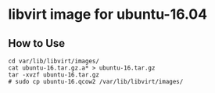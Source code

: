 # libvirt image for ubuntu-16.04

## How to Use
```
cd var/lib/libvirt/images/
cat ubuntu-16.tar.gz.a* > ubuntu-16.tar.gz
tar -xvzf ubuntu-16.tar.gz
# sudo cp ubuntu-16.qcow2 /var/lib/libvirt/images/
```
